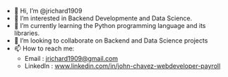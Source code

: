 - 👋 Hi, I’m @jrichard1909
- 👀 I’m interested in Backend Developmente and Data Science.
- 🌱 I’m currently learning the Python programming language and its libraries. 
- 💞️ I’m looking to collaborate on Backend and Data Science projects
- 📫 How to reach me:
  - Email    : jrichard1909@gmail.com
  - LinkedIn : www.linkedin.com/in/john-chavez-webdeveloper-payroll

<!---
jrichard1909/jrichard1909 is a ✨ special ✨ repository because its `README.md` (this file) appears on your GitHub profile.
You can click the Preview link to take a look at your changes.
--->
